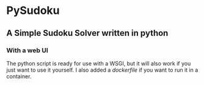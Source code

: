 # PySudoku
## A Simple Sudoku Solver written in python
### With a web UI
The python script is ready for use with a WSGI, but it will also work if you just want to use it yourself.
I also added a *dockerfile* if you want to run it in a container.